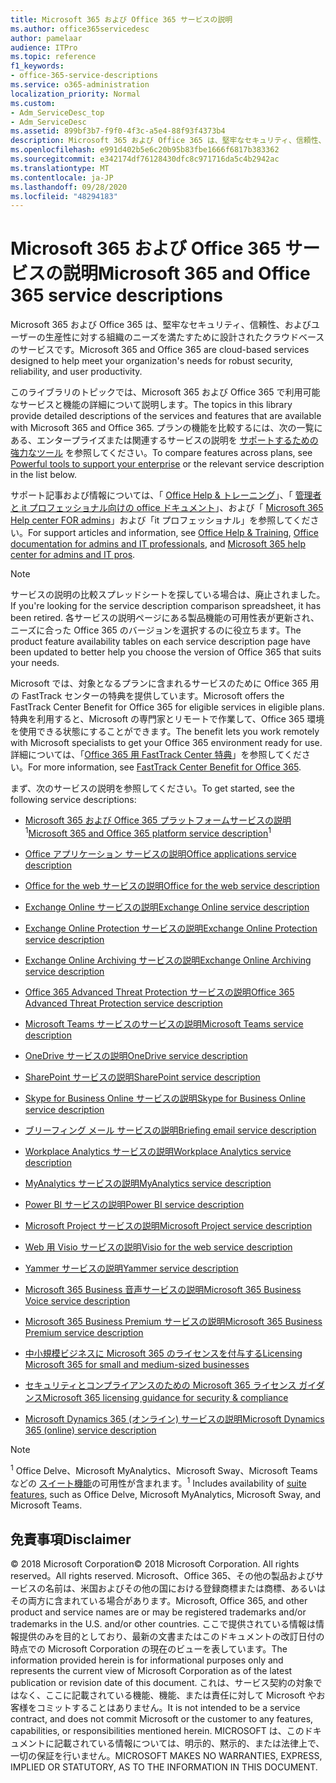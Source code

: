```yaml
---
title: Microsoft 365 および Office 365 サービスの説明
ms.author: office365servicedesc
author: pamelaar
audience: ITPro
ms.topic: reference
f1_keywords:
- office-365-service-descriptions
ms.service: o365-administration
localization_priority: Normal
ms.custom:
- Adm_ServiceDesc_top
- Adm_ServiceDesc
ms.assetid: 899bf3b7-f9f0-4f3c-a5e4-88f93f4373b4
description: Microsoft 365 および Office 365 は、堅牢なセキュリティ、信頼性、およびユーザーの生産性に対する組織のニーズを満たすために設計されたクラウドベースのサービスです。
ms.openlocfilehash: e991d402b5e6c20b95b83fbe1666f6817b383362
ms.sourcegitcommit: e342174df76128430dfc8c971716da5c4b2942ac
ms.translationtype: MT
ms.contentlocale: ja-JP
ms.lasthandoff: 09/28/2020
ms.locfileid: "48294183"
---
```

# <a name="microsoft-365-and-office-365-service-descriptions"></a><span data-ttu-id="f6f00-103">Microsoft 365 および Office 365 サービスの説明</span><span class="sxs-lookup"><span data-stu-id="f6f00-103">Microsoft 365 and Office 365 service descriptions</span></span> 

<span data-ttu-id="f6f00-104">Microsoft 365 および Office 365 は、堅牢なセキュリティ、信頼性、およびユーザーの生産性に対する組織のニーズを満たすために設計されたクラウドベースのサービスです。</span><span class="sxs-lookup"><span data-stu-id="f6f00-104">Microsoft 365 and Office 365 are cloud-based services designed to help meet your organization's needs for robust security, reliability, and user productivity.</span></span> 
  
<span data-ttu-id="f6f00-105">このライブラリのトピックでは、Microsoft 365 および Office 365 で利用可能なサービスと機能の詳細について説明します。</span><span class="sxs-lookup"><span data-stu-id="f6f00-105">The topics in this library provide detailed descriptions of the services and features that are available with Microsoft 365 and Office 365.</span></span> <span data-ttu-id="f6f00-106">プランの機能を比較するには、次の一覧にある、エンタープライズまたは関連するサービスの説明を [サポートするための強力なツール](https://go.microsoft.com/fwlink/?LinkID=799177&amp;clcid=0x409) を参照してください。</span><span class="sxs-lookup"><span data-stu-id="f6f00-106">To compare features across plans, see [Powerful tools to support your enterprise](https://go.microsoft.com/fwlink/?LinkID=799177&amp;clcid=0x409) or the relevant service description in the list below.</span></span> 
  
<span data-ttu-id="f6f00-107">サポート記事および情報については、「 [Office Help & トレーニング](https://support.office.com/)」、「 [管理者と it プロフェッショナル向けの office ドキュメント](https://docs.microsoft.com/office/)」、および「 [Microsoft 365 Help center FOR admins](https://docs.microsoft.com/microsoft-365/)」および「it プロフェッショナル」を参照してください。</span><span class="sxs-lookup"><span data-stu-id="f6f00-107">For support articles and information, see [Office Help & Training](https://support.office.com/), [Office documentation for admins and IT professionals](https://docs.microsoft.com/office/), and [Microsoft 365 help center for admins and IT pros](https://docs.microsoft.com/microsoft-365/).</span></span>
  
> [!NOTE]
> <span data-ttu-id="f6f00-108">サービスの説明の比較スプレッドシートを探している場合は、廃止されました。</span><span class="sxs-lookup"><span data-stu-id="f6f00-108">If you're looking for the service description comparison spreadsheet, it has been retired.</span></span> <span data-ttu-id="f6f00-109">各サービスの説明ページにある製品機能の可用性表が更新され、ニーズに合った Office 365 のバージョンを選択するのに役立ちます。</span><span class="sxs-lookup"><span data-stu-id="f6f00-109">The product feature availability tables on each service description page have been updated to better help you choose the version of Office 365 that suits your needs.</span></span> 
  
<span data-ttu-id="f6f00-110">Microsoft では、対象となるプランに含まれるサービスのために Office 365 用の FastTrack センターの特典を提供しています。</span><span class="sxs-lookup"><span data-stu-id="f6f00-110">Microsoft offers the FastTrack Center Benefit for Office 365 for eligible services in eligible plans.</span></span> <span data-ttu-id="f6f00-111">特典を利用すると、Microsoft の専門家とリモートで作業して、Office 365 環境を使用できる状態にすることができます。</span><span class="sxs-lookup"><span data-stu-id="f6f00-111">The benefit lets you work remotely with Microsoft specialists to get your Office 365 environment ready for use.</span></span> <span data-ttu-id="f6f00-112">詳細については、「[Office 365 用 FastTrack Center 特典](https://docs.microsoft.com/fasttrack/O365-fasttrack-benefit-for-office-365)」を参照してください。</span><span class="sxs-lookup"><span data-stu-id="f6f00-112">For more information, see [FastTrack Center Benefit for Office 365](https://docs.microsoft.com/fasttrack/O365-fasttrack-benefit-for-office-365).</span></span>
  
<span data-ttu-id="f6f00-113">まず、次のサービスの説明を参照してください。</span><span class="sxs-lookup"><span data-stu-id="f6f00-113">To get started, see the following service descriptions:</span></span>
  
- <span data-ttu-id="f6f00-114">[Microsoft 365 および Office 365 プラットフォームサービスの説明](office-365-platform-service-description/office-365-platform-service-description.md)<sup>1</sup></span><span class="sxs-lookup"><span data-stu-id="f6f00-114">[Microsoft 365 and Office 365 platform service description](office-365-platform-service-description/office-365-platform-service-description.md)<sup>1</sup></span></span>

- [<span data-ttu-id="f6f00-115">Office アプリケーション サービスの説明</span><span class="sxs-lookup"><span data-stu-id="f6f00-115">Office applications service description</span></span>](office-applications-service-description/office-applications-service-description.md)

- [<span data-ttu-id="f6f00-116">Office for the web サービスの説明</span><span class="sxs-lookup"><span data-stu-id="f6f00-116">Office for the web service description</span></span>](office-online-service-description/office-online-service-description.md)

- [<span data-ttu-id="f6f00-117">Exchange Online サービスの説明</span><span class="sxs-lookup"><span data-stu-id="f6f00-117">Exchange Online service description</span></span>](exchange-online-service-description/exchange-online-service-description.md)

- [<span data-ttu-id="f6f00-118">Exchange Online Protection サービスの説明</span><span class="sxs-lookup"><span data-stu-id="f6f00-118">Exchange Online Protection service description</span></span>](exchange-online-protection-service-description/exchange-online-protection-service-description.md)

- [<span data-ttu-id="f6f00-119">Exchange Online Archiving サービスの説明</span><span class="sxs-lookup"><span data-stu-id="f6f00-119">Exchange Online Archiving service description</span></span>](exchange-online-archiving-service-description/exchange-online-archiving-service-description.md)

- [<span data-ttu-id="f6f00-120">Office 365 Advanced Threat Protection サービスの説明</span><span class="sxs-lookup"><span data-stu-id="f6f00-120">Office 365 Advanced Threat Protection service description</span></span>](office-365-advanced-threat-protection-service-description.md)

- [<span data-ttu-id="f6f00-121">Microsoft Teams サービスのサービスの説明</span><span class="sxs-lookup"><span data-stu-id="f6f00-121">Microsoft Teams service description</span></span>](teams-service-description.md)

- [<span data-ttu-id="f6f00-122">OneDrive サービスの説明</span><span class="sxs-lookup"><span data-stu-id="f6f00-122">OneDrive service description</span></span>](onedrive-for-business-service-description.md)

- [<span data-ttu-id="f6f00-123">SharePoint サービスの説明</span><span class="sxs-lookup"><span data-stu-id="f6f00-123">SharePoint service description</span></span>](sharepoint-online-service-description/sharepoint-online-service-description.md)

- [<span data-ttu-id="f6f00-124">Skype for Business Online サービスの説明</span><span class="sxs-lookup"><span data-stu-id="f6f00-124">Skype for Business Online service description</span></span>](skype-for-business-online-service-description/skype-for-business-online-service-description.md)

- [<span data-ttu-id="f6f00-125">ブリーフィング メール サービスの説明</span><span class="sxs-lookup"><span data-stu-id="f6f00-125">Briefing email service description</span></span>](briefing-service-description.md)

- [<span data-ttu-id="f6f00-126">Workplace Analytics サービスの説明</span><span class="sxs-lookup"><span data-stu-id="f6f00-126">Workplace Analytics service description</span></span>](workplace-analytics-service-description.md)

- [<span data-ttu-id="f6f00-127">MyAnalytics サービスの説明</span><span class="sxs-lookup"><span data-stu-id="f6f00-127">MyAnalytics service description</span></span>](mya-service-description.md)

- [<span data-ttu-id="f6f00-128">Power BI サービスの説明</span><span class="sxs-lookup"><span data-stu-id="f6f00-128">Power BI service description</span></span>](power-bi-service-description.md)

- [<span data-ttu-id="f6f00-129">Microsoft Project サービスの説明</span><span class="sxs-lookup"><span data-stu-id="f6f00-129">Microsoft Project service description</span></span>](project-online-service-description/project-online-service-description.md)

- [<span data-ttu-id="f6f00-130">Web 用 Visio サービスの説明</span><span class="sxs-lookup"><span data-stu-id="f6f00-130">Visio for the web service description</span></span>](visio-online-service-description/visio-online-service-description.md)

- [<span data-ttu-id="f6f00-131">Yammer サービスの説明</span><span class="sxs-lookup"><span data-stu-id="f6f00-131">Yammer service description</span></span>](yammer-service-description/yammer-service-description.md)

- [<span data-ttu-id="f6f00-132">Microsoft 365 Business 音声サービスの説明</span><span class="sxs-lookup"><span data-stu-id="f6f00-132">Microsoft 365 Business Voice service description</span></span>](microsoft-365-business-voice-service-description.md)

- [<span data-ttu-id="f6f00-133">Microsoft 365 Business Premium サービスの説明</span><span class="sxs-lookup"><span data-stu-id="f6f00-133">Microsoft 365 Business Premium service description</span></span>](microsoft-365-service-descriptions/microsoft-365-business-service-description.md)

- [<span data-ttu-id="f6f00-134">中小規模ビジネスに Microsoft 365 のライセンスを付与する</span><span class="sxs-lookup"><span data-stu-id="f6f00-134">Licensing Microsoft 365 for small and medium-sized businesses</span></span>](microsoft-365-service-descriptions/licensing-microsoft-365-in-smb.md)

- [<span data-ttu-id="f6f00-135">セキュリティとコンプライアンスのための Microsoft 365 ライセンス ガイダンス</span><span class="sxs-lookup"><span data-stu-id="f6f00-135">Microsoft 365 licensing guidance for security & compliance</span></span>](microsoft-365-service-descriptions/microsoft-365-tenantlevel-services-licensing-guidance/microsoft-365-security-compliance-licensing-guidance.md)

- [<span data-ttu-id="f6f00-136">Microsoft Dynamics 365 (オンライン) サービスの説明</span><span class="sxs-lookup"><span data-stu-id="f6f00-136">Microsoft Dynamics 365 (online) service description</span></span>](microsoft-dynamics-365-online-service-description.md)

> [!NOTE]
> <span data-ttu-id="f6f00-137"><sup>1</sup> Office Delve、Microsoft MyAnalytics、Microsoft Sway、Microsoft Teams などの [スイート機能](https://docs.microsoft.com/office365/servicedescriptions/office-365-platform-service-description/office-365-suite-features)の可用性が含まれます。</span><span class="sxs-lookup"><span data-stu-id="f6f00-137"><sup>1</sup> Includes availability of [suite features](https://docs.microsoft.com/office365/servicedescriptions/office-365-platform-service-description/office-365-suite-features), such as Office Delve, Microsoft MyAnalytics, Microsoft Sway, and Microsoft Teams.</span></span>
  
## <a name="disclaimer"></a><span data-ttu-id="f6f00-138">免責事項</span><span class="sxs-lookup"><span data-stu-id="f6f00-138">Disclaimer</span></span>

<span data-ttu-id="f6f00-139">&copy; 2018 Microsoft Corporation</span><span class="sxs-lookup"><span data-stu-id="f6f00-139">&copy; 2018 Microsoft Corporation.</span></span> <span data-ttu-id="f6f00-140">All rights reserved。</span><span class="sxs-lookup"><span data-stu-id="f6f00-140">All rights reserved.</span></span> <span data-ttu-id="f6f00-141">Microsoft、Office 365、その他の製品およびサービスの名前は、米国およびその他の国における登録商標または商標、あるいはその両方に含まれている場合があります。</span><span class="sxs-lookup"><span data-stu-id="f6f00-141">Microsoft, Office 365, and other product and service names are or may be registered trademarks and/or trademarks in the U.S. and/or other countries.</span></span> <span data-ttu-id="f6f00-142">ここで提供されている情報は情報提供のみを目的としており、最新の文書またはこのドキュメントの改訂日付の時点での Microsoft Corporation の現在のビューを表しています。</span><span class="sxs-lookup"><span data-stu-id="f6f00-142">The information provided herein is for informational purposes only and represents the current view of Microsoft Corporation as of the latest publication or revision date of this document.</span></span> <span data-ttu-id="f6f00-143">これは、サービス契約の対象ではなく、ここに記載されている機能、機能、または責任に対して Microsoft やお客様をコミットすることはありません。</span><span class="sxs-lookup"><span data-stu-id="f6f00-143">It is not intended to be a service contract, and does not commit Microsoft or the customer to any features, capabilities, or responsibilities mentioned herein.</span></span> <span data-ttu-id="f6f00-144">MICROSOFT は、このドキュメントに記載されている情報については、明示的、黙示的、または法律上で、一切の保証を行いません。</span><span class="sxs-lookup"><span data-stu-id="f6f00-144">MICROSOFT MAKES NO WARRANTIES, EXPRESS, IMPLIED OR STATUTORY, AS TO THE INFORMATION IN THIS DOCUMENT.</span></span>
 